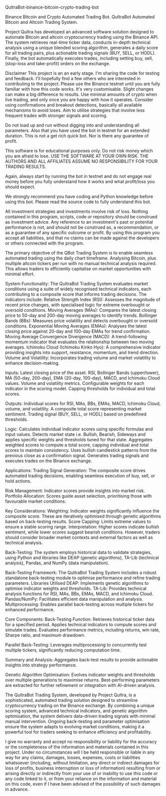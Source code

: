QultraBot-binance-bitcoin-crypto-trading-bot

Binance Bitcoin and Crypto Automated Trading Bot. QultraBot Automated Bitcoin and Altcoin Trading System.

Project Qultra has developed an advanced software solution designed to automate Bitcoin and altcoin cryptocurrency trading using the Binance API. The system retrieves real-time ticker data, conducts in-depth technical analysis using a unique blended scoring algorithm, generates a daily score for all trading pairs, plus actionable trading signals (BUY, SELL, or HODL).  Finally, the bot automatically executes trades, including setting buy, sell, (stop-loss and take-profit) orders on the exchange.

Disclaimer
This project is an an early stage. I'm sharing the code for testing and feedback. I'll hopefully find a few others who are interested in contributing to the project. Please use the Binance testnet until you are fully familiar with how this code works. It's very customisable. Slight changes can make a big difference to results. Use minimal amounts of crypto when live trading, and only once you are happy with how it operates. Consider using confirmations and breakout detections, basically all available mechanisms to avoid loses. Aim to utilise strategies that involve less frequent trades with stronger signals and scoring.

Do not load up and run without digging into and understanding all parameters. Also that you have used the bot in testnet for an extended duration. This is not a get rich quick bot. Nor is there any guarantee of profit.

This software is for educational purposes only. Do not risk money which you are afraid to lose. USE THE SOFTWARE AT YOUR OWN RISK. THE AUTHORS AND ALL AFFILIATES ASSUME NO RESPONSIBILITY FOR YOUR TRADING RESULTS.

Again, always start by running the bot in testnet and do not engage real money before you fully understand how it works and what profit/loss you should expect.

We strongly recommend you have coding and Python knowledge before using this bot. Please read the source code to fully understand this bot.

All investment strategies and investments involve risk of loss. Nothing contained in this program, scripts, code or repository should be construed as investment advice. Any reference to an investment's past or potential performance is not, and should not be construed as, a recommendation, or as a guarantee of any specific outcome or profit. By using this program you accept all liabilities, and that no claims can be made against the developers or others connected with the program.

The primary objective of the QBot Trading System is to enable seamless automated trading using the daily chart timeframe. Analysing Bitcoin, plus multiple altcoin tickers per run with no manual technical analysis required. This allows traders to efficiently capitalise on market opportunities with minimal effort.

System Functionality: The QultraBot Trading System evaluates market conditions using a suite of widely recognised technical indicators, each contributing to a composite score that informs trading decisions. The indicators include:
Relative Strength Index (RSI): Assesses the magnitude of recent price changes, with specialised logic for extreme overbought or oversold conditions.
Moving Averages (MAs): Compares the latest closing price to 50-day and 200-day moving averages to identify trends.
Bollinger Bands (BBs): Measures price volatility and detects overbought or oversold conditions.
Exponential Moving Averages (EMAs): Analyses the latest closing price against 20-day and 100-day EMAs for trend confirmation.
Moving Average Convergence Divergence (MACD): A trend-following momentum indicator that evaluates the relationship between two moving averages.
Ichimoku Cloud (Ichimoku Kinko Hyo): A comprehensive indicator providing insights into support, resistance, momentum, and trend direction.
Volume and Volatility: Incorporates trading volume and market volatility to enhance decision-making.

Inputs:
Latest closing price of the asset.
RSI, Bollinger Bands (upper/lower), MA (50-day, 200-day), EMA (20-day, 100-day), MACD, and Ichimoku Cloud values.
Volume and volatility metrics.
Configurable weights for each indicator in the scoring model.
Capping thresholds for individual and total scores.

Outputs:
Individual scores for RSI, MAs, BBs, EMAs, MACD, Ichimoku Cloud, volume, and volatility.
A composite total score representing market sentiment.
Trading signal (BUY, SELL, or HODL) based on predefined thresholds.

Logic:
Calculates individual indicator scores using specific formulas and input values.
Detects market state i.e. Bullish, Bearish, Sideways and applies specific weights and thresholds tuned for that state.
Aggregates weighted scores to compute a total score, capping individual and total scores to maintain consistency.
Uses bullish candlestick patterns from the previous close as a confirmation signal.
Generates trading signals and executes trades on the Binance exchange.

Applications:
Trading Signal Generation: The composite score drives automated trading decisions, enabling seamless execution of buy, sell, or hold actions.

Risk Management: Indicator scores provide insights into market risk.
Portfolio Allocation: Scores guide asset selection, prioritising those with favourable market conditions.

Key Considerations:
Weighting: Indicator weights significantly influence the composite score. These are iteratively optimised through genetic algorithms based on back-testing results.
Score Capping: Limits extreme values to ensure a stable scoring range.
Interpretation: Higher scores indicate bullish sentiment, while lower scores suggest bearish conditions. However, traders should consider broader market contexts and external factors as well as technical analysis.

Back-Testing: The system employs historical data to validate strategies, using Python and libraries like DEAP (genetic algorithms), TA-Lib (technical analysis), Pandas, and NumPy (data manipulation).

Back-Testing Framework:
The QultraBot Trading System includes a robust standalone back-testing module to optimise performance and refine trading parameters.
Libraries Utilised
DEAP: Implements genetic algorithms to optimise indicator weights and thresholds.
TA-Lib: Provides technical analysis functions for RSI, MAs, BBs, EMAs, MACD, and Ichimoku Cloud.
Pandas/NumPy: Facilitates efficient data manipulation and analysis.
Multiprocessing: Enables parallel back-testing across multiple tickers for enhanced performance.

Core Components:
Back-Testing Function: Retrieves historical ticker data for a specified period.
Applies technical indicators to compute scores and simulate trades.
Evaluates performance metrics, including returns, win rate, Sharpe ratio, and maximum drawdown.

Parallel Back-Testing:
Leverages multiprocessing to concurrently test multiple tickers, significantly reducing computation time.

Summary and Analysis: Aggregates back-test results to provide actionable insights into strategy performance.

Genetic Algorithm Optimisation: Evolves indicator weights and thresholds over multiple generations to maximise returns.
Best-performing parameters are extracted for further refinement or integration with AI-driven analysis.

The QultraBot Trading System, developed by Project Qultra, is a sophisticated, automated trading solution designed to streamline cryptocurrency trading on the Binance exchange. By combining a unique scoring system, advanced technical indicators, and genetic algorithm optimisation, the system delivers data-driven trading signals with minimal manual intervention. Ongoing back-testing and parameter optimisation ensure the system adapts to evolving market conditions, making it a powerful tool for traders seeking to enhance efficiency and profitability.

I give no warranty and accept no responsibility or liability for the accuracy or the completeness of the information and materials contained in this project. Under no circumstances will I be held responsible or liable in any way for any claims, damages, losses, expenses, costs or liabilities whatsoever (including, without limitation, any direct or indirect damages for loss of profits, business interruption or loss of information) resulting from or arising directly or indirectly from your use of or inability to use this code or any code linked to it, or from your reliance on the information and material on this code, even if I have been advised of the possibility of such damages in advance.
